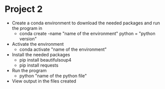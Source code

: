 # Project 2
- Create a conda environment to download the needed packages and run the program in
    - conda create -name "name of the environment" python = "python version"
- Activate the environment
    - conda activate "name of the environment"
- Install the needed packages
    - pip install beautifulsoup4
    - pip install requests
- Run the program
    - python "name of the python file"
 - View output in the files created
